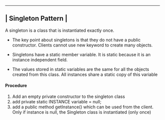 ---------------------
| Singleton Pattern |
---------------------

A singleton is a class that is instantiated exactly once.

* The key point about singletons is that they do not have a public constructor.
Clients cannot use new keyword to create many objects.

* Singletons have a static member variable. It is static because it is an instance independent field.

* The values stored in static variables are the same for all the objects created from this class. All instances share a static copy of this variable

#### Procedure
1. Add an empty private constructor to the singleton class
2. add private static INSTANCE variable = null;
3. add a public method getInstance() which can be used from the client.
	 Only if instance is null, the Singleton class is instantiated (only once)
 
